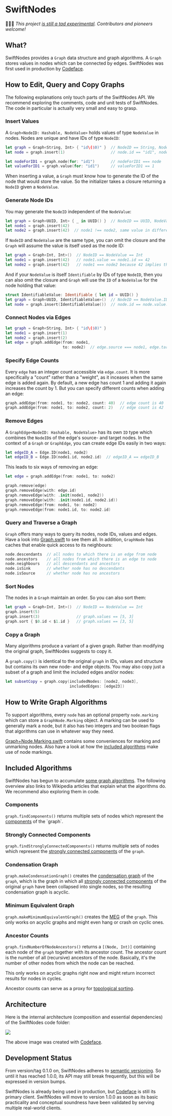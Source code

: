 # SwiftNodes

👩🏻‍🚀 *This project [is still a tad experimental](#development-status). Contributors and pioneers welcome!*

## What?

SwiftNodes provides a `Graph` data structure and graph algorithms. A `Graph` stores values in nodes which can be connected by edges. SwiftNodes was first used in production by [Codeface](https://codeface.io).

## How to Edit, Query and Copy Graphs

The following explanations only touch parts of the SwiftNodes API. We recommend exploring the comments, code and unit tests of SwiftNodes. The code in particular is actually very small and easy to grasp.

### Insert Values

A `Graph<NodeID: Hashable, NodeValue>` holds values of type `NodeValue` in nodes. Nodes are unique and have IDs of type `NodeID`:

```swift
let graph = Graph<String, Int> { "id\($0)" }  // NodeID == String, NodeValue == Int
let node = graph.insert(1)                    // node.id == "id1", node.value == 1

let nodeForID1 = graph.node(for: "id1")       // nodeForID1 === node
let valueForID1 = graph.value(for: "id1")     // valueForID1 == 1
```

When inserting a value, a `Graph` must know how to generate the ID of the node that would store the value. So the initializer takes a closure returning a `NodeID` given a `NodeValue`.

### Generate Node IDs

You may generate the `NodeID` independent of the `NodeValue`:

```swift
let graph = Graph<UUID, Int> { _ in UUID() }  // NodeID == UUID, NodeValue == Int
let node1 = graph.insert(42)
let node2 = graph.insert(42)  // node1 !== node2, same value in different nodes
```

If `NodeID` and `NodeValue` are the same type, you can omit the closure and the `Graph` will assume the value is itself used as the node ID:

```swift
let graph = Graph<Int, Int>()  // NodeID == NodeValue == Int
let node1 = graph.insert(42)   // node1.value == node1.id == 42
let node2 = graph.insert(42)   // node1 === node2 because 42 implies the same ID
```

And if your `NodeValue` is itself `Identifiable` by IDs of type `NodeID`, then you can also omit the closure and `Graph` will use the `ID` of a `NodeValue` for the node holding that value:

```swift
struct IdentifiableValue: Identifiable { let id = UUID() }
let graph = Graph<UUID, IdentifiableValue>()  // NodeID == NodeValue.ID == UUID
let node = graph.insert(IdentifiableValue())  // node.id == node.value.id
```

### Connect Nodes via Edges

```swift
let graph = Graph<String, Int> { "id\($0)" }
let node1 = graph.insert(1)
let node2 = graph.insert(2)
let edge = graph.addEdge(from: node1, 
                         to: node2)  // edge.source === node1, edge.target === node2
```

### Specify Edge Counts

Every `edge` has an integer count accessible via `edge.count`. It is more specifically a "count" rather than a "weight", as it inceases when the same edge is added again. By default, a new edge has count 1 and adding it again increases the count by 1. But you can specify different counts when adding an edge:

```swift
graph.addEdge(from: node1, to: node2, count: 40)  // edge count is 40
graph.addEdge(from: node1, to: node2, count: 2)   // edge count is 42
```

### Remove Edges

A `GraphEdge<NodeID: Hashable, NodeValue>` has its own `ID` type which combines the `NodeID`s of the edge's source- and target nodes. In the context of a `Graph` or `GraphEdge`, you can create edge IDs easily in two ways:

```swift
let edgeID_A = Edge.ID(node1, node2)
let edgeID_B = Edge.ID(node1.id, node2.id)  // edgeID_A == edgeID_B
```

This leads to six ways of removing an edge:

```swift
let edge = graph.addEdge(from: node1, to: node2)

graph.remove(edge)
graph.removeEdge(with: edge.id)
graph.removeEdge(with: .init(node1, node2))
graph.removeEdge(with: .init(node1.id, node2.id))
graph.removeEdge(from: node1, to: node2)
graph.removeEdge(from: node1.id, to: node2.id)
```

### Query and Traverse a Graph

`Graph` offers many ways to query its nodes, node IDs, values and edges. Have a look into [Graph.swift](https://github.com/codeface-io/SwiftNodes/blob/master/Code/Graph/Graph.swift) to see them all. In addition,  `GraphNode` has caches that enable quick access to its neighbours:

```swift
node.descendants  // all nodes to which there is an edge from node
node.ancestors    // all nodes from which there is an edge to node
node.neighbours   // all descendants and ancestors
node.isSink       // whether node has no descendants
node.isSource     // whether node has no ancestors
```

### Sort Nodes

The nodes in a `Graph` maintain an order. So you can also sort them:

```swift
let graph = Graph<Int, Int>()  // NodeID == NodeValue == Int
graph.insert(5)
graph.insert(3)                // graph.values == [5, 3]
graph.sort { $0.id < $1.id }   // graph.values == [3, 5]
```

### Copy a Graph

Many algorithms produce a variant of a given graph. Rather than modifying the original graph, SwiftNodes suggests to copy it.

A `graph.copy()` is identical to the original `graph` in IDs, values and structure but contains its own new node- and edge objects. You may also copy just a subset of a graph and limit the included edges and/or nodes:

```swift
let subsetCopy = graph.copy(includedNodes: [node2, node3], 
                            includedEdges: [edge23])
```

## How to Write Graph Algorithms

To support algorithms, every `node` has an optional property `node.marking` which can store a `GraphNode.Marking` object. A marking can be used to generally mark a node, but it also has two integers and two boolean flags that algorithms can use in whatever way they need.

[Graph+Node.Marking.swift](https://github.com/codeface-io/SwiftNodes/blob/master/Code/Graph%2BAlgorithms/Graph%2BNode.Marking.swift) contains some conveniences for marking and unmarking nodes. Also have a look at how the [included algorithms](https://github.com/codeface-io/SwiftNodes/tree/master/Code/Graph%2BAlgorithms) make use of node markings.

## Included Algorithms

SwiftNodes has begun to accumulate [some graph algorithms](https://github.com/codeface-io/SwiftNodes/tree/master/Code/Graph%2BAlgorithms). The following overview also links to Wikipedia articles that explain what the algorithms do. We recommend also exploring them in code.

### Components

`graph.findComponents()`  returns multiple sets of nodes which represent the [components](https://en.wikipedia.org/wiki/Component_(graph_theory)) of the `graph`.

### Strongly Connected Components

`graph.findStronglyConnectedComponents()`  returns multiple sets of nodes which represent the [strongly connected components](https://en.wikipedia.org/wiki/Strongly_connected_component) of the `graph`.

### Condensation Graph

`graph.makeCondensationGraph()` creates the [condensation graph](https://en.wikipedia.org/wiki/Strongly_connected_component) of the `graph`, which is the graph in which all [strongly connected components](https://en.wikipedia.org/wiki/Strongly_connected_component) of the original `graph` have been collapsed into single nodes, so the resulting condensation graph is acyclic.

### Minimum Equivalent Graph

`graph.makeMinimumEquivalentGraph()` creates the [MEG](https://en.wikipedia.org/wiki/Transitive_reduction) of the `graph`. This only works on acyclic graphs and might even hang or crash on cyclic ones.

### Ancestor Counts

`graph.findNumberOfNodeAncestors()` returns a `[(Node, Int)]` containing each node of the `graph` together with its ancestor count. The ancestor count is the number of all (recursive) ancestors of the node. Basically, it's the number of other nodes from which the node can be reached. 

This only works on acyclic graphs right now and might return incorrect results for nodes in cycles.

Ancestor counts can serve as a proxy for [topological sorting](https://en.wikipedia.org/wiki/Topological_sorting).

## Architecture

Here is the internal architecture (composition and essential dependencies) of the SwiftNodes code folder:

![](Documentation/architecture.png)

The above image was created with [Codeface](https://codeface.io).

## Development Status

From version/tag 0.1.0 on, SwiftNodes adheres to [semantic versioning](https://semver.org). So until it has reached 1.0.0, its API may still break frequently, but this will be expressed in version bumps.

SwiftNodes is already being used in production, but [Codeface](https://codeface.io) is still its primary client. SwiftNodes will move to version 1.0.0 as soon as its basic practicality and conceptual soundness have been validated by serving multiple real-world clients.